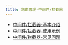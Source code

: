 ```yaml
---
title: 路由管理-中间件/拦截器
---
```


- [中间件/拦截器-基本介绍](/docs/WEB服务开发/路由管理/路由管理-中间件拦截器/中间件拦截器-基本介绍)
- [中间件/拦截器-使用示例](/docs/WEB服务开发/路由管理/路由管理-中间件拦截器/中间件拦截器-使用示例)
- [中间件/拦截器-常见问题](/docs/WEB服务开发/路由管理/路由管理-中间件拦截器/中间件拦截器-常见问题)